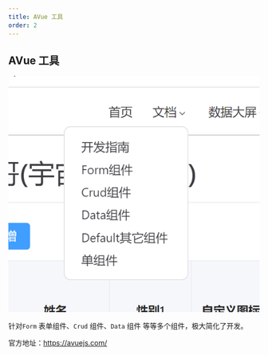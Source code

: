 ```yaml
---
title: AVue 工具
order: 2
---
```


## AVue 工具

![image-20241008175716653](https://raw.githubusercontent.com/xupengboo/xupengboo-picture/main/img/image-20241008175716653.png)

针对`Form` 表单组件、`Crud` 组件、`Data` 组件 等等多个组件，极大简化了开发。

官方地址：https://avuejs.com/





